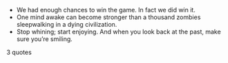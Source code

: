  - We had enough chances to win the game. In fact we did win it.
 - One mind awake can become stronger than a thousand zombies sleepwalking in a dying civilization.
 - Stop whining; start enjoying. And when you look back at the past, make sure you’re smiling.

3 quotes